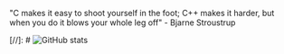 "C makes it easy to shoot yourself in the foot; C++ makes it harder, but when you do it blows your whole leg off" - Bjarne Stroustrup

[//]: # ![GitHub stats](https://github-readme-stats.vercel.app/api?username=ItsWoid&show_icons=true&theme=tokyonight)
